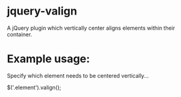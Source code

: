 jquery-valign
=============

A jQuery plugin which vertically center aligns elements within their container.

<h1>Example usage:</h1>
<p>Specify which element needs to be centered vertically...</p>
<p>$('.element').valign();</p>
